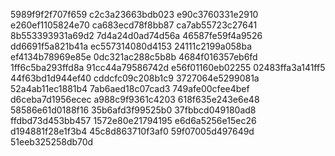 5989f9f2f707f659
c2c3a23663bdb023
e90c3760331e2910
e260ef1105824e70
ca683ecd78f8bb87
ca7ab55723c27641
8b553393931a69d2
7d4a24d0ad74d56a
46587fe59f4a9526
dd6691f5a821b41a
ec557314080d4153
24111c2199a058ba
ef4134b78969e85e
0dc321ac288c5b8b
4684f016357eb6fd
1ff6c5ba293ffd8a
91cc44a79586742d
e56f01160eb02255
02483ffa3a141ff5
44f63bd1d944ef40
cddcfc09c208b1c9
3727064e5299081a
52a4ab11ec1881b4
7ab6aed18c07cad3
749afe00cfee4bef
d6ceba7d1956ecec
a988c9f9361c4203
618f635e243e6e48
58586e61d0188f16
35b6afd3f99525b0
37fbbcd049180ad8
ffdbd73d453bb457
1572e80e21794195
e6d6a5256e15ec26
d194881f28e1f3b4
45c8d863710f3af0
59f07005d497649d
51eeb325258db70d

